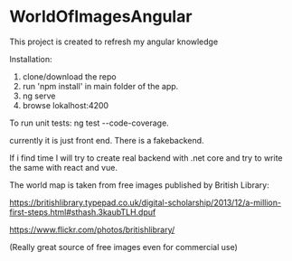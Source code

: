 
# WorldOfImagesAngular

This project is created to refresh my angular knowledge


Installation:
1. clone/download the repo
2. run 'npm install' in main folder of the app.
3. ng serve
4. browse lokalhost:4200

To run unit tests: ng test --code-coverage.


currently it is just front end. There is a fakebackend.

If i find time I will try to create real backend with .net core and try to write the same with react and vue.

The world map is taken from free images published by British Library:

https://britishlibrary.typepad.co.uk/digital-scholarship/2013/12/a-million-first-steps.html#sthash.3kaubTLH.dpuf

https://www.flickr.com/photos/britishlibrary/

(Really great source of free images even for commercial use)
